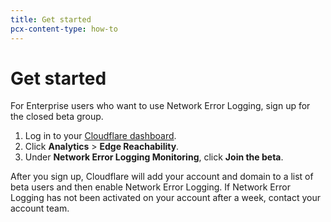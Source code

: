 ```yaml
---
title: Get started
pcx-content-type: how-to
---
```


# Get started

For Enterprise users who want to use Network Error Logging, sign up for the closed beta group.

1. Log in to your [Cloudflare dashboard](https://dash.cloudflare.com/).
1. Click **Analytics** > **Edge Reachability**.
1. Under **Network Error Logging Monitoring**, click **Join the beta**.

After you sign up, Cloudflare will add your account and domain to a list of beta users and then enable Network Error Logging. If Network Error Logging has not been activated on your account after a week, contact your account team.
